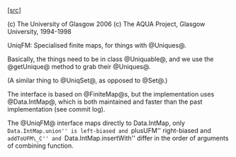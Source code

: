 [[src]](https://github.com/ghc/ghc/tree/master/compiler/utils/UniqFM.hs)

(c) The University of Glasgow 2006
(c) The AQUA Project, Glasgow University, 1994-1998


UniqFM: Specialised finite maps, for things with @Uniques@.

Basically, the things need to be in class @Uniquable@, and we use the
@getUnique@ method to grab their @Uniques@.

(A similar thing to @UniqSet@, as opposed to @Set@.)

The interface is based on @FiniteMap@s, but the implementation uses
@Data.IntMap@, which is both maintained and faster than the past
implementation (see commit log).

The @UniqFM@ interface maps directly to Data.IntMap, only
``Data.IntMap.union'' is left-biased and ``plusUFM'' right-biased
and ``addToUFM\_C'' and ``Data.IntMap.insertWith'' differ in the order
of arguments of combining function.
